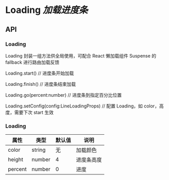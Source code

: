 # Loading _加载进度条_

<example />

## API

### Loading

Loading 封装一组方法供全局使用，可配合 React 懒加载组件 Suspense 的 fallback 进行路由加载反馈

Loading.start() // 进度条开始加载

Loading.finish() // 进度条结束加载

Loading.go(percent:number) // 进度条到指定百分比位置

Loading.setConfig(config:LineLoadingProps) // 配置 Loading，如 color，高度，需要下次 start 生效

### Loading

| 属性    | 类型   | 默认值 | 说明       |
| ------- | ------ | ------ | ---------- |
| color   | string | 无     | 加载颜色   |
| height  | number | 4      | 进度条高度 |
| percent | number | 0      | 进度       |

